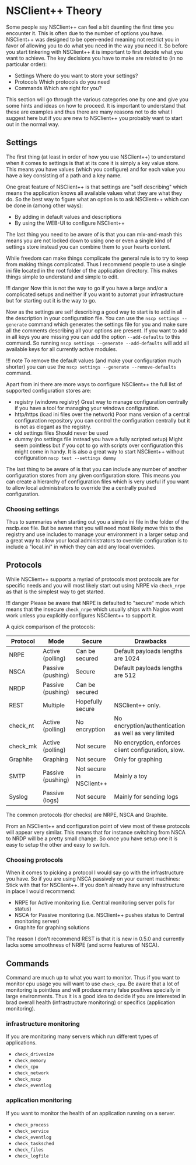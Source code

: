 # NSClient++ Theory

Some people say NSClient++ can feel a bit daunting the first time you encounter it.
This is often due to the number of options you have.
NSClient++ was designed to be open-ended meaning not restrict you in favor of allowing you to do what you need in the way you need it.
So before you start tinkering with NSClient++ it is important to first decide what you want to achieve.
The key decisions you have to make are related to (in no particular order):

- Settings
    Where do you want to store your settings?
- Protocols
    Which protocols do you need
- Commands
    Which are right for you?

This section will go through the various categories one by one and give you some hints and ideas on how to proceed.
It is important to understand that these are examples and thus there are many reasons not to do what I suggest here but if you are new to NSClient++ you probably want to start out in the normal way.

## Settings

The first thing (at least in order of how you use NSClient++) to understand when it comes to settings is that at its core it is simply a key value store.
This means you have values (which you configure) and for each value you have a key consisting of a path and a key name.

One great feature of NSClient++ is that settings are "self describing" which means the application knows all available values what they are what they do.
So the best way to figure what an option is to ask NSClient++ which can be done in (among other ways):

*   By adding in default values and descriptions
*   By using the WEB-UI to configure NSClient++

The last thing you need to be aware of is that you can mix-and-mash this means you are not locked down to using one or even a single kind of settings store instead you can combine them to your hearts content.

While freedom can make things complicate the general rule is to try to keep from making things complicated.
Thus I recommend people to use a single ini file located in the root folder of the application directory.
This makes things simple to understand and simple to edit.

!!! danger
    Now this is not the way to go if you have a large and/or a complicated setups and neither if you want to automat your infrastructure but for starting out it is the way to go.

Now as the settings are self describing a good way to start is to add in all the description in your configuration file.
You can use the `nscp settings --generate` command which generates the settings file for you and make sure all the comments describing all your options are present.
If you want to add in all keys you are missing you can add the option `--add-defaults` to this command. So running `nscp settings --generate --add-defaults` will add all available keys for all currently active modules.

!!! note
    To remove the default values (and make your configuration much shorter) you can use the `nscp settings --generate --remove-defaults` command.

Apart from ini there are more ways to configure NSClient++ the full list of supported configuration stores are:

*   registry (windows registry)
    Great way to manage configuration centrally if you have a tool for managing your windows configuration.
*   http/https (load ini files over the network)
    Poor mans version of a central configuration repository you can control the configuration centrally but it is not as elegant as the registry.
*   old settings files
    Should never be used
*   dummy (no settings file instead you have a fully scripted setup)
    Might seem pointless but if you opt to go with scripts over configuration this might come in handy.
    It is also a great way to start NSClient++ without configuration `nscp test --settings dummy`

The last thing to be aware of is that you can include any number of another configuration stores from any given configuration store.
This means you can create a hierarchy of configuration files which is very useful if you want to allow local administrators to override the a centrally pushed configuration.

### Choosing settings

Thus to summaries when starting out you a simple ini file in the folder of the nsclp.exe file.
But be aware that you will need most likely move this to the registry and use includes to manage your environment in a larger setup and a great way to allow your local administrators to override configuration is to include a "local.ini" in which they can add any local overrides.

## Protocols

While NSClient++ supports a myriad of protocols most protocols are for specific needs and you will most likely start out using NRPE via `check_nrpe` as that is the simplest way to get started.

!!! danger
    Please be aware that NRPE is defaulted to "secure" mode which means that the insecure `check_nrpe` which usually ships with Nagios wont work unless you explicitly configures NSClient++ to support it.

A quick comparison of the protocols:

| Protocol | Mode              | Secure                   | Drawbacks                                            |
|----------|-------------------|--------------------------|------------------------------------------------------|
| NRPE     | Active (polling)  | Can be secured           | Default payloads lengths are 1024                    |
| NSCA     | Passive (pushing) | Secure                   | Default payloads lengths are 512                     |
| NRDP     | Passive (pushing) | Can be secured           |                                                      |
| REST     | Multiple          | Hopefully secure         | NSClient++ only.                                     |
| check_nt | Active (polling)  | No encryption            | No encryption/authentication as well as very limited |
| check_mk | Active (polling)  | Not secure               | No encryption, enforces client configuration, slow.  |
| Graphite | Graphing          | Not secure               | Only for graphing                                    |
| SMTP     | Passive (pushing) | Not secure in NSClient++ | Mainly a toy                                         |
| Syslog   | Passive (logs)    | Not secure               | Mainly for sending logs                              |

The common protocols (for checks) are NRPE, NSCA and Graphite.

From an NSClient++ and configuration point of view most of these protocols will appear very similar.
This means that for instance switching from NSCA to NRDP will be a pretty small change.
So once you have setup one it is easy to setup the other and easy to switch.

### Choosing protocols

When it comes to picking a protocol I would say go with the infrastructure you have.
So if you are using NSCA passively on your current machines: Stick with that for NSClient++.
If you don't already have any infrastructure in place I would recommend:

*   NRPE for Active monitoring (i.e. Central monitoring server polls for status)
*   NSCA for Passive monitoring (i.e. NSClient++ pushes status to Central monitoring server)
*   Graphite for graphing solutions

The reason I don't recommend REST is that it is new in 0.5.0 and currently lacks some smoothness of NRPE (and some features of NSCA).

## Commands

Command are much up to what you want to monitor.
Thus if you want to monitor cpu usage you will want to use `check_cpu`.
Be aware that a lot of monitoring is pointless and will produce many false positives specially in large environments.
Thus it is a good idea to decide if you are interested in brad overall health (infrastructure monitoring) or specifics (application monitoring).

### infrastructure monitoring

If you are monitoring many servers which run different types of applications.

*   `check_drivesize`
*   `check_memory`
*   `check_cpu`
*   `check_network`
*   `check_nscp`
*   `check_eventlog`

### application monitoring

If you want to monitor the health of an application running on a server.

*   `check_process`
*   `check_service`
*   `check_eventlog`
*   `check_tasksched`
*   `check_files`
*   `check_logfile`
